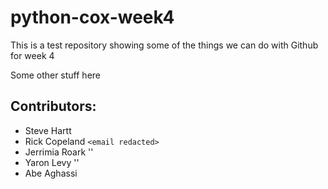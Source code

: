# python-cox-week4
This is a test repository showing some of the things we can do with Github for week 4

Some other stuff here

## Contributors:

- Steve Hartt
- Rick Copeland `<email redacted>`
- Jerrimia Roark '<email redacted>'
- Yaron Levy	'<email redacted>'
- Abe Aghassi 
